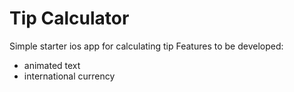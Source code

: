 # Tip Calculator
Simple starter ios app for calculating tip 
Features to be developed:
- animated text 
- international currency
